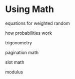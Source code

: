 # Using Math

equations for weighted random

how probabilities work

trigonometry&#x20;

pagination math

slot math

modulus

